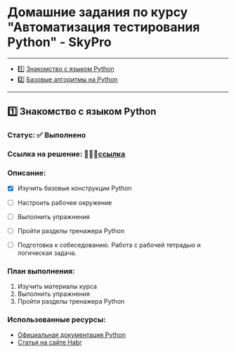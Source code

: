 # Домашние задания по курсу "Автоматизация тестирования Python" - SkyPro

-------

- 1️⃣ [Знакомство с языком Python](#Знакомство-с-языком-Python)
- 2️⃣ [Базовые алгоритмы на Python](#Базовые-алгоритмы-на-Python)
  
-------

## 1️⃣ Знакомство с языком Python

### Статус: :white_check_mark: Выполнено
### Ссылка на решение: 👨🏻‍💻[ссылка](https://github.com/KlimTester/Skypro_python_homeworks/tree/main/Lesson1)

### Описание:

- [x] Изучить базовые конструкции Python
- [ ] Настроить рабочее окружение
- [ ] Выполнить упражнения
- [ ] Пройти разделы тренажера Python
- [ ] Подготовка к собеседованию. Работа с рабочей тетрадью и логическая задача.



### План выполнения:
1. Изучить материалы курса
2. Выполнить упражнения
3. Пройти разделы тренажера Python


### Использованные ресурсы:
- [Официальная документация Python](https://docs.python.org/3/)
- [Статья на сайте Habr](https://habr.com/ru/articles/794078/)



